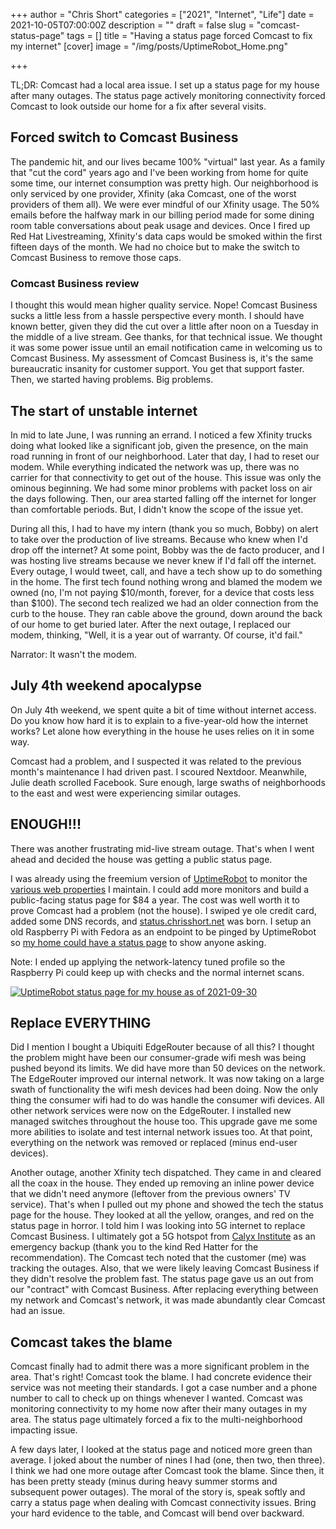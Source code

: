 +++
author = "Chris Short"
categories = ["2021", "Internet", "Life"]
date = 2021-10-05T07:00:00Z
description = ""
draft = false
slug = "comcast-status-page"
tags = []
title = "Having a status page forced Comcast to fix my internet"
[cover]
image = "/img/posts/UptimeRobot_Home.png"

+++

TL;DR: Comcast had a local area issue. I set up a status page for my house after many outages. The status page actively monitoring connectivity forced Comcast to look outside our home for a fix after several visits.

## Forced switch to Comcast Business

The pandemic hit, and our lives became 100% "virtual" last year. As a family that "cut the cord" years ago and I've been working from home for quite some time, our internet consumption was pretty high. Our neighborhood is only serviced by one provider, Xfinity (aka Comcast, one of the worst providers of them all). We were ever mindful of our Xfinity usage. The 50% emails before the halfway mark in our billing period made for some dining room table conversations about peak usage and devices. Once I fired up Red Hat Livestreaming, Xfinity's data caps would be smoked within the first fifteen days of the month. We had no choice but to make the switch to Comcast Business to remove those caps.

### Comcast Business review

I thought this would mean higher quality service. Nope! Comcast Business sucks a little less from a hassle perspective every month. I should have known better, given they did the cut over a little after noon on a Tuesday in the middle of a live stream. Gee thanks, for that technical issue. We thought it was some power issue until an email notification came in welcoming us to Comcast Business. My assessment of Comcast Business is, it's the same bureaucratic insanity for customer support. You get that support faster. Then, we started having problems. Big problems.

## The start of unstable internet

In mid to late June, I was running an errand. I noticed a few Xfinity trucks doing what looked like a significant job, given the presence, on the main road running in front of our neighborhood. Later that day, I had to reset our modem. While everything indicated the network was up, there was no carrier for that connectivity to get out of the house. This issue was only the ominous beginning. We had some minor problems with packet loss on air the days following. Then, our area started falling off the internet for longer than comfortable periods. But, I didn't know the scope of the issue yet.

During all this, I had to have my intern (thank you so much, Bobby) on alert to take over the production of live streams. Because who knew when I'd drop off the internet? At some point, Bobby was the de facto producer, and I was hosting live streams because we never knew if I'd fall off the internet. Every outage, I would tweet, call, and have a tech show up to do something in the home. The first tech found nothing wrong and blamed the modem we owned (no, I'm not paying $10/month, forever, for a device that costs less than $100). The second tech realized we had an older connection from the curb to the house. They ran cable above the ground, down around the back of our home to get buried later. After the next outage, I replaced our modem, thinking, "Well, it is a year out of warranty. Of course, it'd fail."

Narrator: It wasn't the modem.

## July 4th weekend apocalypse

On July 4th weekend, we spent quite a bit of time without internet access. Do you know how hard it is to explain to a five-year-old how the internet works? Let alone how everything in the house he uses relies on it in some way.

Comcast had a problem, and I suspected it was related to the previous month's maintenance I had driven past. I scoured Nextdoor. Meanwhile, Julie death scrolled Facebook. Sure enough, large swaths of neighborhoods to the east and west were experiencing similar outages.

## ENOUGH!!!

There was another frustrating mid-live stream outage. That's when I went ahead and decided the house was getting a public status page.

I was already using the freemium version of [UptimeRobot](https://uptimerobot.com/) to monitor the [various web properties](/projects/) I maintain. I could add more monitors and build a public-facing status page for $84 a year. The cost was well worth it to prove Comcast had a problem (not the house). I swiped ye ole credit card, added some DNS records, and [status.chrisshort.net](https://status.chrisshort.net/) was born. I setup an old Raspberry Pi with Fedora as an endpoint to be pinged by UptimeRobot so [my home could have a status page](https://status.chrisshort.net/788638365) to show anyone asking.

Note: I ended up applying the network-latency tuned profile so the Raspberry Pi could keep up with checks and the normal internet scans.

[![UptimeRobot status page for my house as of 2021-09-30](/img/posts/UptimeRobot_Home.png)](https://status.chrisshort.net/788638365)

## Replace EVERYTHING

Did I mention I bought a Ubiquiti EdgeRouter because of all this? I thought the problem might have been our consumer-grade wifi mesh was being pushed beyond its limits. We did have more than 50 devices on the network. The EdgeRouter improved our internal network. It was now taking on a large swath of functionality the wifi mesh devices had been doing. Now the only thing the consumer wifi had to do was handle the consumer wifi devices. All other network services were now on the EdgeRouter. I installed new managed switches throughout the house too. This upgrade gave me some more abilities to isolate and test internal network issues too. At that point, everything on the network was removed or replaced (minus end-user devices).

Another outage, another Xfinity tech dispatched. They came in and cleared all the coax in the house. They ended up removing an inline power device that we didn't need anymore (leftover from the previous owners' TV service). That's when I pulled out my phone and showed the tech the status page for the house. They looked at all the yellow, oranges, and red on the status page in horror. I told him I was looking into 5G internet to replace Comcast Business. I ultimately got a 5G hotspot from [Calyx Institute](https://calyxinstitute.org/) as an emergency backup (thank you to the kind Red Hatter for the recommendation). The Comcast tech noted that the customer (me) was tracking the outages. Also, that we were likely leaving Comcast Business if they didn't resolve the problem fast. The status page gave us an out from our "contract" with Comcast Business. After replacing everything between my network and Comcast's network, it was made abundantly clear Comcast had an issue.

## Comcast takes the blame

Comcast finally had to admit there was a more significant problem in the area. That's right! Comcast took the blame. I had concrete evidence their service was not meeting their standards. I got a case number and a phone number to call to check up on things whenever I wanted. Comcast was monitoring connectivity to my home now after their many outages in my area. The status page ultimately forced a fix to the multi-neighborhood impacting issue. 

A few days later, I looked at the status page and noticed more green than average. I joked about the number of nines I had (one, then two, then three). I think we had one more outage after Comcast took the blame. Since then, it has been pretty steady (minus during heavy summer storms and subsequent power outages). The moral of the story is, speak softly and carry a status page when dealing with Comcast connectivity issues. Bring your hard evidence to the table, and Comcast will bend over backward.